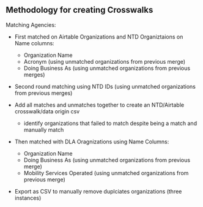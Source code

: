 ## Methodology for creating Crosswalks 

Matching Agencies:
* First matched on Airtable Organizations and NTD Organiztaions on Name columns:
  * Organization Name
  * Acronym (using unmatched organizations from previous merge)
  * Doing Business As (using unmatched organizations from previous merges)
* Second round matching using NTD IDs (using unmatched organizations from previous merges)
* Add all matches and unmatches together to create an NTD/Airtable crosswalk/data origin csv
  * identify organizations that failed to match despite being a match and manually match

* Then matched with DLA Oragnizations using Name Columns:
  * Organization Name
  * Doing Business As (using unmatched organizations from previous merge)
  * Mobility Services Operated (using unmatched organizations from previous merge)
* Export as CSV to manually remove duplciates organizations (three instances)
